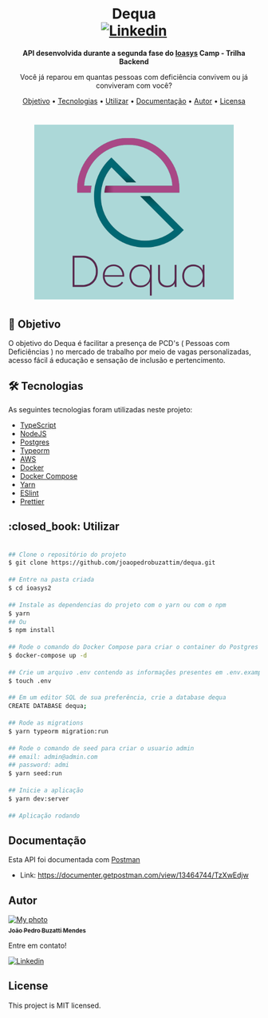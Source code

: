 <h1 align="center">
    Dequa
    <br>
    <a href="https://www.linkedin.com/in/joão-pedro-buzatti-mendes-b032301ba">
      <img alt="Linkedin" src="https://img.shields.io/badge/-João%20Pedro%20Buzatti%20Mendes-29B6D1?label=Linkedin&logo=linkedin&style=flat-square">
    </a>
</h1>
<p align="center"> 
<b>
API desenvolvida durante a segunda fase do <a href="https://ioasys.com.br/">Ioasys</a> Camp - Trilha Backend
</b>
</p>
<p align="center"> 
Você já reparou em quantas pessoas com deficiência convivem ou já conviveram com você?
</p>
<p align="center">
 <a href="#objective">Objetivo</a> •
 <a href="#technologies">Tecnologias</a> • 
 <a href="#usage">Utilizar</a> • 
 <a href="#documentação">Documentação</a> • 
 <a href="#author">Autor</a> • 
 <a href="#license">Licensa</a>
</p>

<h1 align="center">
    <img width=400 src="assets/logo.png">
</h1>


<h2 id="objective" > 🎯 Objetivo </h2>
O objetivo do Dequa é facilitar a presença de PCD's ( Pessoas com Deficiências ) no mercado de trabalho por meio de vagas personalizadas, acesso fácil á educação e sensação de inclusão e pertencimento.


<h2 id="technologies"> 🛠 Tecnologias </h2>

As seguintes tecnologias foram utilizadas neste projeto:

- [TypeScript](https://www.typescriptlang.org/)
- [NodeJS](https://nodejs.org/)
- [Postgres](https://www.postgresql.org/)
- [Typeorm](https://typeorm.io/#/)
- [AWS](https://aws.amazon.com/)
- [Docker](https://www.docker.com/)
- [Docker Compose](https://docs.docker.com/compose/)
- [Yarn](https://yarnpkg.com/)
- [ESlint](https://eslint.org/)
- [Prettier](https://prettier.io/)

<h2 id="usage"> :closed_book: Utilizar </h2>

```bash

## Clone o repositório do projeto 
$ git clone https://github.com/joaopedrobuzattim/dequa.git

## Entre na pasta criada 
$ cd ioasys2

## Instale as dependencias do projeto com o yarn ou com o npm
$ yarn
## Ou
$ npm install

## Rode o comando do Docker Compose para criar o container do Postgres
$ docker-compose up -d

## Crie um arquivo .env contendo as informações presentes em .env.example
$ touch .env

## Em um editor SQL de sua preferência, crie a database dequa
CREATE DATABASE dequa;

## Rode as migrations
$ yarn typeorm migration:run 

## Rode o comando de seed para criar o usuario admin 
## email: admin@admin.com
## password: admi
$ yarn seed:run

## Inicie a aplicação
$ yarn dev:server

## Aplicação rodando
```
## Documentação
 Esta API foi documentada com [Postman](https://www.postman.com/)
- Link: https://documenter.getpostman.com/view/13464744/TzXwEdjw


<h2 id="author">Autor</h2>

<a href="https://github.com/joaopedrobuzattim/">
 <img src="https://avatars.githubusercontent.com/u/71409819?s=400&u=c5b2434830684d057b9c2925362222afd9241f7c&v=4" width="70px;" alt="My photo"/>
 <br />
 <sub><b> João Pedro Buzatti Mendes </b></sub>
</a>

Entre em contato!

<a href="https://www.linkedin.com/in/joão-pedro-buzatti-mendes-b032301ba">
    <img alt="Linkedin" src="https://img.shields.io/badge/-João%20Pedro%20Buzatti%20Mendes-29B6D1?label=Linkedin&logo=linkedin&style=flat-square">
  </a>


## License
This project is MIT licensed.
